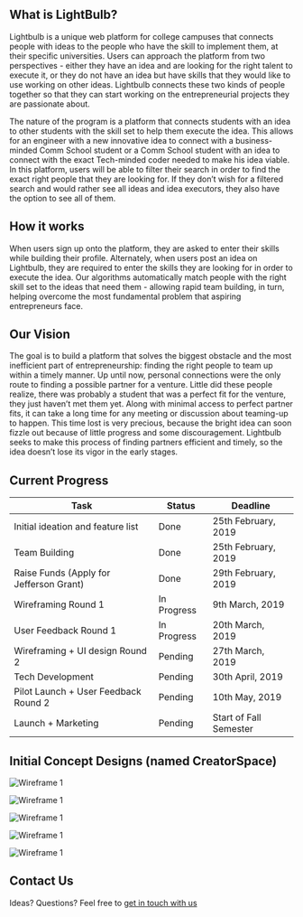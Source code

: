 ## What is LightBulb?

Lightbulb is a unique web platform for college campuses that connects people with ideas to the people who have the skill to implement them, at their specific universities. Users can approach the platform from two perspectives - either they have an idea and are looking for the right talent to execute it, or they do not have an idea but have skills that they would like to use working on other ideas. Lightbulb connects these two kinds of people together so that they can start working on the entrepreneurial projects they are passionate about.

The nature of the program is a platform that connects students with an idea to other students with the skill set to help them execute the idea.  This allows for an engineer with a new innovative idea to connect with a business-minded Comm School student or a Comm School student with an idea to connect with the exact Tech-minded coder needed to make his idea viable.  In this platform, users will be able to filter their search in order to find the exact right people that they are looking for.  If they don’t wish for a filtered search and would rather see all ideas and idea executors, they also have the option to see all of them.

## How it works

When users sign up onto the platform, they are asked to enter their skills while building their profile. Alternately, when users post an idea on Lightbulb, they are required to enter the skills they are looking for in order to execute the idea. Our algorithms automatically match people with the right skill set to the ideas that need them - allowing rapid team building, in turn, helping overcome the most fundamental problem that aspiring entrepreneurs face.

## Our Vision

The goal is to build a platform that solves the biggest obstacle and the most inefficient part of entrepreneurship: finding the right people to team up within a timely manner. Up until now, personal connections were the only route to finding a possible partner for a venture.  Little did these people realize, there was probably a student that was a perfect fit for the venture, they just haven’t met them yet.  Along with minimal access to perfect partner fits, it can take a long time for any meeting or discussion about teaming-up to happen.  This time lost is very precious, because the bright idea can soon fizzle out because of little progress and some discouragement.  Lightbulb seeks to make this process of finding partners efficient and timely, so the idea doesn’t lose its vigor in the early stages. 

## Current Progress

| Task                                    | Status      | Deadline               |
|-----------------------------------------|-------------|------------------------|
| Initial ideation and feature list       | Done        | 25th February, 2019    |
| Team Building                           | Done        | 25th February, 2019    |
| Raise Funds (Apply for Jefferson Grant) | Done        | 29th February, 2019    |
| Wireframing Round 1                     | In Progress | 9th March, 2019        |
| User Feedback Round 1                   | In Progress | 20th March, 2019       |
| Wireframing + UI design Round 2         | Pending     | 27th March, 2019       |
| Tech Development                        | Pending     | 30th April, 2019       |
| Pilot Launch + User Feedback Round 2    | Pending     | 10th May, 2019         |
| Launch + Marketing                      | Pending     | Start of Fall Semester |

## Initial Concept Designs (named CreatorSpace)

![Wireframe 1](https://i.ibb.co/NpL1M7g/Creatorspace-UVA-01.jpg)

![Wireframe 1](https://i.ibb.co/Kh9KmSb/Creatorspace-UVA-02.jpg)

![Wireframe 1](https://i.ibb.co/NNgYtM1/Creatorspace-UVA-03.jpg)

![Wireframe 1](https://i.ibb.co/8878W1r/Creatorspace-UVA-04.jpg)

![Wireframe 1](https://i.ibb.co/xgb00Kh/Creatorspace-UVA-05.jpg)

## Contact Us

Ideas? Questions? Feel free to [get in touch with us](mailto:rrk9xd@virginia.edu)

